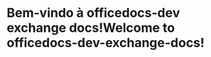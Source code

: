 # <a name="welcome-to-officedocs-dev-exchange-docs"></a><span data-ttu-id="5e617-101">Bem-vindo à officedocs-dev exchange docs!</span><span class="sxs-lookup"><span data-stu-id="5e617-101">Welcome to officedocs-dev-exchange-docs!</span></span>